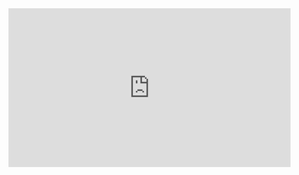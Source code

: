 
<iframe width="560" height="315" src="https://youtu.be/KjxahKGQSgE" frameborder="0" allowfullscreen></iframe>

